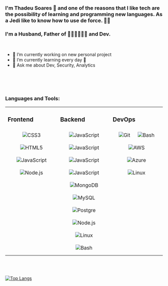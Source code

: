 ### I'm Thadeu Soares 👋 and one of the reasons that I like tech are the possibility of learning and programming new languages. As a Jedi like to know how to use de force. 👨‍💻 
### I'm a Husband, Father of 👧🏻👧🏻👧🏻 and Dev.
<br />

- 🔭 I’m currently working on new personal project
- 🌱 I’m currently learning every day 🤣
- 💬 Ask me about Dev, Security, Analytics
<br />
<br />
<br />

### Languages and Tools:
<table><tr><td valign="top" width="33%">
  
### Frontend  
<div align="center">  
<img style="margin: 10px" src="https://img.shields.io/badge/CSS-239120?&style=for-the-badge&logo=css3&logoColor=white" alt="CSS3" />  
<img style="margin: 10px" src="https://img.shields.io/badge/HTML5-E34F26?style=for-the-badge&logo=html5&logoColor=white" alt="HTML5" />  
<img style="margin: 10px" src="https://img.shields.io/badge/JavaScript-F7DF1E?style=for-the-badge&logo=javascript&logoColor=black" alt="JavaScript" />  

<img style="margin: 10px" src="https://img.shields.io/badge/Node.js-43853D?style=for-the-badge&logo=node.js&logoColor=white" alt="Node.js"  />  
  
 

</div>

</td><td valign="top" width="33%">

### Backend  
<div align="center">  
<img style="margin: 10px" src="https://img.shields.io/badge/JavaScript-F7DF1E?style=for-the-badge&logo=javascript&logoColor=black" alt="JavaScript" /> 
<img style="margin: 10px" src="https://img.shields.io/badge/Java-ED8B00?style=for-the-badge&logo=java&logoColor=white" alt="JavaScript" />  
<img style="margin: 10px" src="https://img.shields.io/badge/Spring-6DB33F?style=for-the-badge&logo=spring&logoColor=white" alt="JavaScript" />  
  

<img style="margin: 10px" src="https://img.shields.io/badge/Express.js-404D59?style=for-the-badge" alt="JavaScript" />  
<img style="margin: 10px" src="https://img.shields.io/badge/MongoDB-4EA94B?style=for-the-badge&logo=mongodb&logoColor=white" alt="MongoDB" /> 
<img style="margin: 10px" src="https://img.shields.io/badge/MySQL-00000F?style=for-the-badge&logo=mysql&logoColor=white" alt="MySQL" /> 
<img style="margin: 10px" src="https://img.shields.io/badge/PostgreSQL-316192?style=for-the-badge&logo=postgresql&logoColor=white" alt="Postgre" />  
<img style="margin: 10px" src="https://img.shields.io/badge/Node.js-43853D?style=for-the-badge&logo=node.js&logoColor=white" alt="Node.js"  />
<img style="margin: 10px" src="https://img.shields.io/badge/Ubuntu-E95420?style=for-the-badge&logo=ubuntu&logoColor=white" alt="Linux"  />  
<img style="margin: 10px" src="https://img.shields.io/badge/Shell_Script-121011?style=for-the-badge&logo=gnu-bash&logoColor=white" alt="Bash"  />  
</div>

</td><td valign="top" width="33%">



### DevOps  
<div align="center">  
<img style="margin: 10px" src="https://img.shields.io/badge/GitHub-100000?style=for-the-badge&logo=github&logoColor=white" alt="Git"  />  
<img style="margin: 10px" src="https://img.shields.io/badge/Shell_Script-121011?style=for-the-badge&logo=gnu-bash&logoColor=white" alt="Bash"  />   
<img style="margin: 10px" src="https://img.shields.io/badge/Amazon_AWS-232F3E?style=for-the-badge&logo=amazon-aws&logoColor=white" alt="AWS" />  
<img style="margin: 10px" src="https://img.shields.io/badge/Microsoft_Azure-0089D6?style=for-the-badge&logo=microsoft-azure&logoColor=white" alt="Azure" /> 
  <img style="margin: 10px" src="https://img.shields.io/badge/Ubuntu-E95420?style=for-the-badge&logo=ubuntu&logoColor=white" alt="Linux"  />
</div>

</td></tr></table>  


<br>
<br>

[![Top Langs](https://github-readme-stats.vercel.app/api/top-langs/?username=thadeusoares&layout=compact)](https://github.com/anuraghazra/github-readme-stats)

<!--
**thadeusoares/thadeusoares** is a ✨ _special_ ✨ repository because its `README.md` (this file) appears on your GitHub profile.

Here are some ideas to get you started:

- 🔭 I’m currently working on ...
- 🌱 I’m currently learning ...
- 👯 I’m looking to collaborate on ...
- 🤔 I’m looking for help with ...
- 💬 Ask me about ...
- 📫 How to reach me: ...
- 😄 Pronouns: ...
- ⚡ Fun fact: ...
-->

